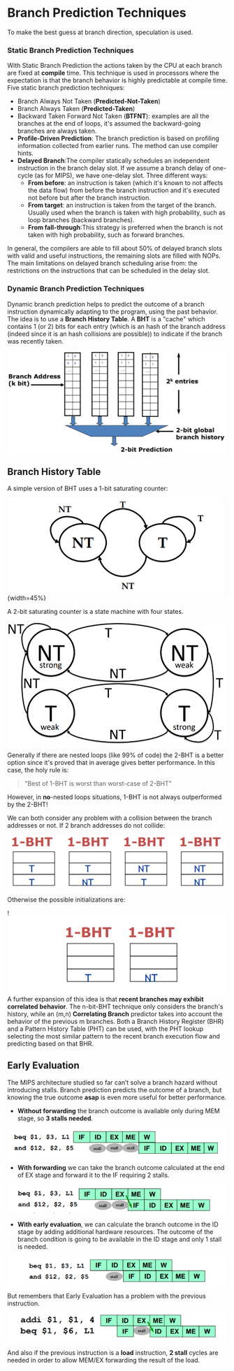 
# Branch Prediction Techniques

To make the best guess at branch direction, speculation is used.

### Static Branch Prediction Techniques

With Static Branch Prediction the actions taken by the CPU at each branch are fixed at **compile** time. This technique is used in processors where the expectation is that the branch behavior is highly predictable at compile time.
Five static branch prediction techniques:

* Branch Always Not Taken (**Predicted-Not-Taken**)
* Branch Always Taken (**Predicted-Taken**)
* Backward Taken Forward Not Taken (**BTFNT**): examples are all the branches at the end of loops, it's assumed the backward-going branches are always taken.
* **Profile-Driven Prediction**: The branch prediction is based on profiling information collected from earlier runs. The method can use compiler hints.
* **Delayed Branch**:The compiler statically schedules an independent instruction in the branch delay slot. If we assume a branch delay of one-cycle (as for MIPS), we have one-delay slot. Three different ways:
    * **From before**: an instruction is taken (which it's known to not affects the data flow) from before the branch instruction and it's executed not before but after the branch instruction.
    * **From target**: an instruction is taken from the target of the branch. Usually used when the branch is taken with high probability, such as loop branches (backward branches).
    * **From fall-through**:This strategy is preferred when the branch is not taken with high probability, such as forward branches.

In general, the compilers are able to fill about 50% of delayed branch slots with valid and useful instructions, the remaining slots are filled with NOPs. The main limitations on delayed branch scheduling arise from: the restrictions on the instructions that can be scheduled in the delay slot. 

### Dynamic Branch Prediction Techniques

Dynamic branch prediction helps to predict the outcome of a branch instruction dynamically adapting to the program, using the past behavior. The idea is to use a **Branch History Table**. A **BHT** is a "cache" which contains 1 (or 2) bits for each entry (which is an hash of the branch address (indeed since it is an hash collisions are possible)) to indicate if the branch was recently taken. 

![](images/d02a06e04caf821e7672f9091afa6c17.png)


## Branch History Table

A simple version of BHT uses a 1-bit saturating counter:

![](images/63764ecc0eafcb3bddd080cfb94ea735.png){width=45%}

A 2-bit saturating counter is a state machine with four states.

![](images/Pasted%20image%2020230612170134.png)

Generally if there are nested loops (like 99% of code) the 2-BHT is a better option since it's proved that in average gives better performance.
In this case, the holy rule is: 

> "Best of 1-BHT is worst than worst-case of 2-BHT"

However, in **no**-nested loops situations, 1-BHT is not always outperformed by the 2-BHT!

We can both consider any problem with a collision between the branch addresses or not. If 2 branch addresses do not collide:

![](images/5eb0950cdbc22972804924ef561a14aa.png) 

Otherwise the possible initializations are: 

!![](images/8376af702cfc0f05a76bc28846fe9885.png)
A further expansion of this idea is that **recent branches may exhibit correlated behavior**. The n-bit-BHT technique only considers the branch's history, while an (m,n) **Correlating Branch** predictor takes into account the behavior of the previous m branches. Both a Branch History Register (BHR) and a Pattern History Table (PHT) can be used, with the PHT lookup selecting the most similar pattern to the recent branch execution flow and predicting based on that BHR.


## Early Evaluation

The MIPS architecture studied so far can’t solve a branch hazard without introducing stalls. Branch prediction predicts the outcome of a branch, but knowing the true outcome **asap** is even more useful for better performance. 

- **Without forwarding** the branch outcome is available only during MEM stage, so **3 stalls needed**.

![](images/f68f6028c5b637846e96426458093a2e.png)

- **With forwarding** we can take the branch outcome calculated at the end of EX stage and forward it to the IF requiring 2 stalls.

![](images/58ba60f2fc5971d50c990029575894c4.png)

- **With early evaluation**, we can calculate the branch outcome in the ID stage by adding additional hardware resources. The outcome of the branch condition is going to be available in the ID stage and only 1 stall is needed. 

![](images/6b025829c8d86c55ce51e63d00fcf00d.png)


But remembers that Early Evaluation has a problem with the previous instruction. 

![](images/d74f4093899f415ea8e7eaf7f87d0048.png)

And also if the previous instruction is a **load** instruction, **2 stall** cycles are needed in order to allow MEM/EX forwarding the result of the load.







